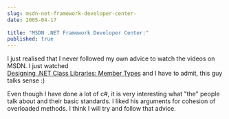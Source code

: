 ```yaml
---
slug: msdn-net-framework-developer-center-
date: 2005-04-17
 
title: "MSDN .NET Framework Developer Center:"
published: true
---
```

I just realised that I never followed my own advice to watch the videos on MSDN.  I just watched
<br /><a href="http://msdn.microsoft.com/netframework/programming/classlibraries/membertypes/">Designing .NET Class Libraries: Member Types</a> and I have to admit, this guy talks sense :)  
<p />
Even though I have done a lot of c#, it is very interesting what "the" people talk about and their basic standards. I liked his arguments for cohesion of overloaded methods.  I think I will try and follow that advice.

